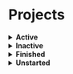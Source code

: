 # Projects

<details>
 <summary><b>Active</b></summary>
 
  *Projects that I'm currently working on*
  
</details>

<details>
 <summary><b>Inactive</b></summary>
 
  *Projects I'm currently taking a break on due to burnout or a lack of interest*
  * [Menu Builder](./projects/inactive/Menu_Builder)
</details>

<details>
 <summary><b>Finished</b></summary>
 
  *May contain bugs, but I have no plans to continue developing these projects*
  * [Operation PacMan](./projects/finished/Operation_PacMan)
  * [Tagpro Scripts](./projects/finished/Tagpro_Scripts)
</details>

<details>
 <summary><b>Unstarted</b></summary>
 
  *Just ideas and have not be started or developed whatsoever*
  * Flow Solver
</details>
